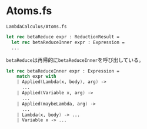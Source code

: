 # Atoms.fs

`LambdaCalculus/Atoms.fs`

```fs
let rec betaReduce expr : ReductionResult =
  let rec betaReduceInner expr : Expression =
  ...
```

`betaReduce`は再帰的に`betaReduceInner`を呼び出している。

```fs
let rec betaReduceInner expr : Expression =
    match expr with
    | Applied(Lambda(x, body), arg) ->
      ...
    | Applied(Variable x, arg) ->
      ...
    | Applied(maybeLambda, arg) ->
      ...
    | Lambda(x, body) -> ...
    | Variable x -> ...
```

